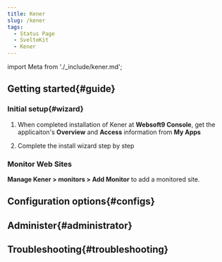 ```yaml
---
title: Kener
slug: /kener
tags:
  - Status Page
  - SvelteKit
  - Kener
---
```


import Meta from './_include/kener.md';

<Meta name="meta" />

## Getting started{#guide}

### Initial setup{#wizard}

1. When completed installation of Kener at **Websoft9 Console**, get the applicaiton's **Overview** and **Access** information from **My Apps**  

2. Complete the install wizard step by step

### Monitor Web Sites

**Manage Kener > monitors > Add Monitor** to add a monitored site.

## Configuration options{#configs}

## Administer{#administrator}

## Troubleshooting{#troubleshooting}